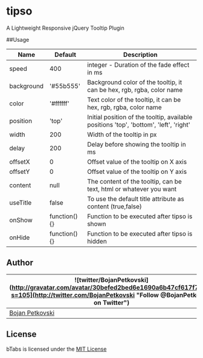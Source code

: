 tipso
=====

A Lightweight Responsive jQuery Tooltip Plugin


##Usage

| Name       | Default      | Description                                                                           |
|------------|--------------|---------------------------------------------------------------------------------------|
| speed      | 400          | integer - Duration of the fade effect in ms                                           |
| background | '#55b555'    | Background color of the tooltip, it can be hex, rgb, rgba, color name                 |
| color      | '#ffffff'    | Text color of the tooltip, it can be hex, rgb, rgba, color name                       |
| position   | 'top'        | Initial position of the tooltip, available positions 'top', 'bottom', 'left', 'right' |
| width      | 200          | Width of the tooltip in px                                                            |
| delay      | 200          | Delay before showing the tooltip in ms                                                |
| offsetX    | 0            | Offset value of the tooltip on X axis                                                 |
| offsetY    | 0            | Offset value of the tooltip on Y axis                                                 |
| content    | null         | The content of the tooltip, can be text, html or whatever you want                    |
| useTitle   | false        | To use the default title attribute as content (true,false)                            |
| onShow     | function(){} | Function to be executed after tipso is shown                                          |
| onHide     | function(){} | Function to be executed after tipso is hidden                                         |

## Author
| ![twitter/BojanPetkovski](http://gravatar.com/avatar/30befed2bed6e1690a6b47cf617f7927?s=105](http://twitter.com/BojanPetkovski "Follow @BojanPetkovski on Twitter") |
|---|
| [Bojan Petkovski](http://object505.com) |

## License
bTabs is licensed under the [MIT License](http://object505.mit-license.org/)
